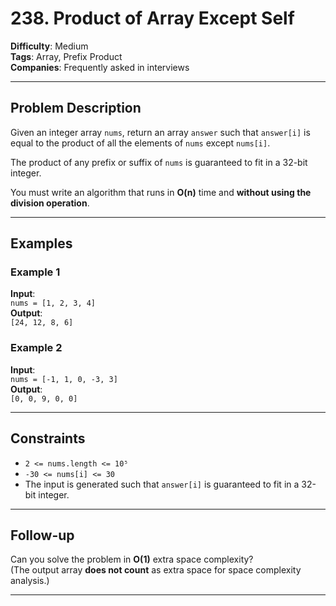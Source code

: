 # 238. Product of Array Except Self

**Difficulty**: Medium  
**Tags**: Array, Prefix Product  
**Companies**: Frequently asked in interviews

---

## Problem Description

Given an integer array `nums`, return an array `answer` such that `answer[i]` is equal to the product of all the elements of `nums` except `nums[i]`.

The product of any prefix or suffix of `nums` is guaranteed to fit in a 32-bit integer.

You must write an algorithm that runs in **O(n)** time and **without using the division operation**.

---

## Examples

### Example 1

**Input**:  
`nums = [1, 2, 3, 4]`  
**Output**:  
`[24, 12, 8, 6]`

### Example 2

**Input**:  
`nums = [-1, 1, 0, -3, 3]`  
**Output**:  
`[0, 0, 9, 0, 0]`

---

## Constraints

- `2 <= nums.length <= 10⁵`  
- `-30 <= nums[i] <= 30`  
- The input is generated such that `answer[i]` is guaranteed to fit in a 32-bit integer.

---

## Follow-up

Can you solve the problem in **O(1)** extra space complexity?  
(The output array **does not count** as extra space for space complexity analysis.)

---
